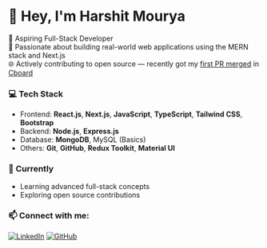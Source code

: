 # 👋 Hey, I'm Harshit Mourya

🚀 Aspiring Full-Stack Developer  
📍 Passionate about building real-world web applications using the MERN stack and Next.js  
🌐 Actively contributing to open source — recently got my [first PR merged](https://github.com/cboard-org/cboard/pull/1976) in [Cboard](https://github.com/cboard-org/cboard)

### 💻 Tech Stack
- Frontend: **React.js**, **Next.js**, **JavaScript**, **TypeScript**, **Tailwind CSS**, **Bootstrap**
- Backend: **Node.js**, **Express.js**
- Database: **MongoDB**, MySQL (Basics)
- Others: **Git**, **GitHub**, **Redux Toolkit**, **Material UI**

### 🌱 Currently
- Learning advanced full-stack concepts
- Exploring open source contributions

### 📫 Connect with me:
[![LinkedIn](https://img.shields.io/badge/-LinkedIn-blue?logo=linkedin&style=flat-square)](https://www.linkedin.com/in/mourya-harshit) 
[![GitHub](https://img.shields.io/badge/-GitHub-181717?logo=github&style=flat-square)](https://github.com/Harshit-Mourya)
